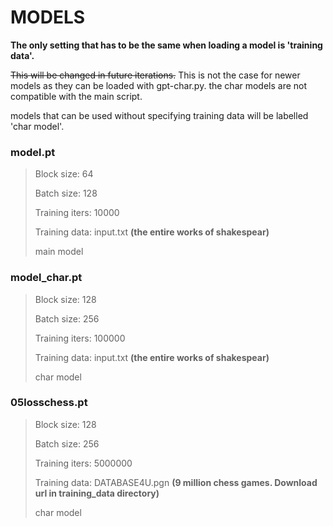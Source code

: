 # MODELS
__The only setting that has to be the same when loading a model is 'training data'.__ 

~~This will be changed in future iterations.~~
This is not the case for newer models as they can be loaded with gpt-char.py. the char models are not compatible with the main script. 

models that can be used without specifying training data will be labelled 'char model'. 

### model.pt
> Block size: 64
> 
> Batch size: 128
>
> Training iters: 10000
>
> Training data: input.txt __(the entire works of shakespear)__
>
> main model

### model_char.pt
> Block size: 128
> 
> Batch size: 256
>
> Training iters: 100000
>
> Training data: input.txt __(the entire works of shakespear)__
>
> char model

### 05losschess.pt
> Block size: 128
> 
> Batch size: 256
>
> Training iters: 5000000
>
> Training data: DATABASE4U.pgn __(9 million chess games. Download url in training_data directory)__
>
> char model
